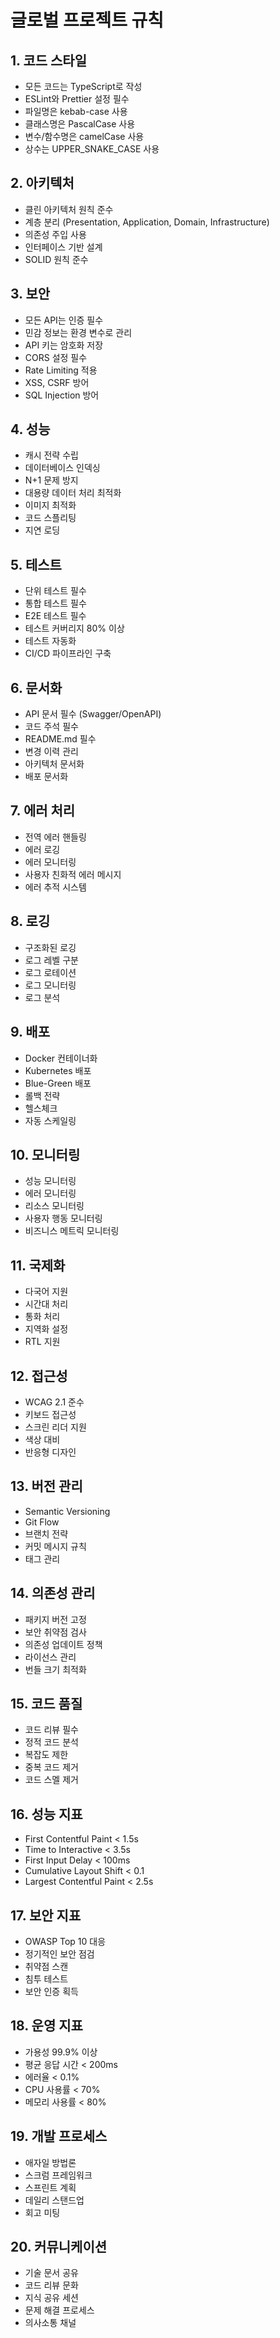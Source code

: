 # 글로벌 프로젝트 규칙

## 1. 코드 스타일
- 모든 코드는 TypeScript로 작성
- ESLint와 Prettier 설정 필수
- 파일명은 kebab-case 사용
- 클래스명은 PascalCase 사용
- 변수/함수명은 camelCase 사용
- 상수는 UPPER_SNAKE_CASE 사용

## 2. 아키텍처
- 클린 아키텍처 원칙 준수
- 계층 분리 (Presentation, Application, Domain, Infrastructure)
- 의존성 주입 사용
- 인터페이스 기반 설계
- SOLID 원칙 준수

## 3. 보안
- 모든 API는 인증 필수
- 민감 정보는 환경 변수로 관리
- API 키는 암호화 저장
- CORS 설정 필수
- Rate Limiting 적용
- XSS, CSRF 방어
- SQL Injection 방어

## 4. 성능
- 캐시 전략 수립
- 데이터베이스 인덱싱
- N+1 문제 방지
- 대용량 데이터 처리 최적화
- 이미지 최적화
- 코드 스플리팅
- 지연 로딩

## 5. 테스트
- 단위 테스트 필수
- 통합 테스트 필수
- E2E 테스트 필수
- 테스트 커버리지 80% 이상
- 테스트 자동화
- CI/CD 파이프라인 구축

## 6. 문서화
- API 문서 필수 (Swagger/OpenAPI)
- 코드 주석 필수
- README.md 필수
- 변경 이력 관리
- 아키텍처 문서화
- 배포 문서화

## 7. 에러 처리
- 전역 에러 핸들링
- 에러 로깅
- 에러 모니터링
- 사용자 친화적 에러 메시지
- 에러 추적 시스템

## 8. 로깅
- 구조화된 로깅
- 로그 레벨 구분
- 로그 로테이션
- 로그 모니터링
- 로그 분석

## 9. 배포
- Docker 컨테이너화
- Kubernetes 배포
- Blue-Green 배포
- 롤백 전략
- 헬스체크
- 자동 스케일링

## 10. 모니터링
- 성능 모니터링
- 에러 모니터링
- 리소스 모니터링
- 사용자 행동 모니터링
- 비즈니스 메트릭 모니터링

## 11. 국제화
- 다국어 지원
- 시간대 처리
- 통화 처리
- 지역화 설정
- RTL 지원

## 12. 접근성
- WCAG 2.1 준수
- 키보드 접근성
- 스크린 리더 지원
- 색상 대비
- 반응형 디자인

## 13. 버전 관리
- Semantic Versioning
- Git Flow
- 브랜치 전략
- 커밋 메시지 규칙
- 태그 관리

## 14. 의존성 관리
- 패키지 버전 고정
- 보안 취약점 검사
- 의존성 업데이트 정책
- 라이선스 관리
- 번들 크기 최적화

## 15. 코드 품질
- 코드 리뷰 필수
- 정적 코드 분석
- 복잡도 제한
- 중복 코드 제거
- 코드 스멜 제거

## 16. 성능 지표
- First Contentful Paint < 1.5s
- Time to Interactive < 3.5s
- First Input Delay < 100ms
- Cumulative Layout Shift < 0.1
- Largest Contentful Paint < 2.5s

## 17. 보안 지표
- OWASP Top 10 대응
- 정기적인 보안 점검
- 취약점 스캔
- 침투 테스트
- 보안 인증 획득

## 18. 운영 지표
- 가용성 99.9% 이상
- 평균 응답 시간 < 200ms
- 에러율 < 0.1%
- CPU 사용률 < 70%
- 메모리 사용률 < 80%

## 19. 개발 프로세스
- 애자일 방법론
- 스크럼 프레임워크
- 스프린트 계획
- 데일리 스탠드업
- 회고 미팅

## 20. 커뮤니케이션
- 기술 문서 공유
- 코드 리뷰 문화
- 지식 공유 세션
- 문제 해결 프로세스
- 의사소통 채널 